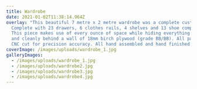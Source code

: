 ```yaml
---
title: Wardrobe
date: 2021-01-02T11:38:14.964Z
overlay: "This beautiful 7 metre x 2 metre wardrobe was a complete custom build.
  Complete with 23 drawers, 6 clothes rails, 4 shelves and 13 shoe compartments.
  This piece makes use of every ounce of space while hiding everything neatly
  and cleanly behind a wall of 18mm birch plywood (grade BB/BB). All parts are
  CNC cut for precision accuracy. All hand assembled and hand finished. "
coverImage: /images/uploads/wardrobe_1.jpg
galleryImages:
  - /images/uploads/wardrobe_1.jpg
  - /images/uploads/wardrobe2.jpg
  - /images/uploads/wardrobe3.jpg
  - /images/uploads/wardrobe4.jpg
---
```


